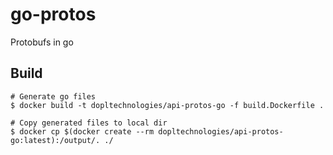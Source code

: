 # go-protos
Protobufs in go

## Build
```shell
# Generate go files
$ docker build -t dopltechnologies/api-protos-go -f build.Dockerfile .

# Copy generated files to local dir
$ docker cp $(docker create --rm dopltechnologies/api-protos-go:latest):/output/. ./
```